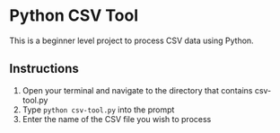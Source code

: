 Python CSV Tool
======
This is a beginner level project to process CSV data using Python.

Instructions
------
1. Open your terminal and navigate to the directory that contains csv-tool.py
2. Type ```python csv-tool.py``` into the prompt
3. Enter the name of the CSV file you wish to process


